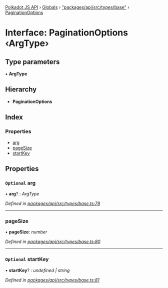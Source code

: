 [Polkadot JS API](../README.md) › [Globals](../globals.md) › ["packages/api/src/types/base"](../modules/_packages_api_src_types_base_.md) › [PaginationOptions](_packages_api_src_types_base_.paginationoptions.md)

# Interface: PaginationOptions ‹**ArgType**›

## Type parameters

▪ **ArgType**

## Hierarchy

* **PaginationOptions**

## Index

### Properties

* [arg](_packages_api_src_types_base_.paginationoptions.md#optional-arg)
* [pageSize](_packages_api_src_types_base_.paginationoptions.md#pagesize)
* [startKey](_packages_api_src_types_base_.paginationoptions.md#optional-startkey)

## Properties

### `Optional` arg

• **arg**? : *ArgType*

*Defined in [packages/api/src/types/base.ts:79](https://github.com/polkadot-js/api/blob/af074500b/packages/api/src/types/base.ts#L79)*

___

###  pageSize

• **pageSize**: *number*

*Defined in [packages/api/src/types/base.ts:80](https://github.com/polkadot-js/api/blob/af074500b/packages/api/src/types/base.ts#L80)*

___

### `Optional` startKey

• **startKey**? : *undefined | string*

*Defined in [packages/api/src/types/base.ts:81](https://github.com/polkadot-js/api/blob/af074500b/packages/api/src/types/base.ts#L81)*
